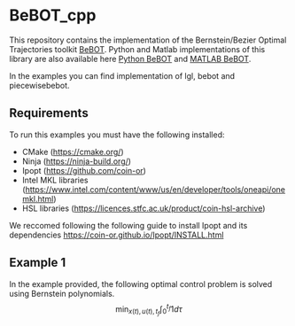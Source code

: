 # BeBOT_cpp
This repository contains the implementation of the Bernstein/Bezier Optimal Trajectories toolkit [BeBOT](https://github.com/caslabuiowa/BeBOT). Python and Matlab implementations of this library are also available here [Python BeBOT](https://github.com/caslabuiowa/BeBOT) and [MATLAB BeBOT](https://github.com/caslabuiowa/BeBOT_MATLAB).

In the examples you can find implementation of lgl, bebot and piecewisebebot.

## Requirements
To run this examples you must have the following installed:
- CMake (https://cmake.org/)
- Ninja (https://ninja-build.org/)
- Ipopt (https://github.com/coin-or)
- Intel MKL libraries (https://www.intel.com/content/www/us/en/developer/tools/oneapi/onemkl.html)
- HSL libraries (https://licences.stfc.ac.uk/product/coin-hsl-archive)

We reccomed following the following guide to install Ipopt and its dependencies https://coin-or.github.io/Ipopt/INSTALL.html

## Example 1
In the example provided, the following optimal control problem is solved using Bernstein polynomials.
$$
\min_{x(t),u(t),t_f} \int_0^{t_f} 1 d\tau
$$